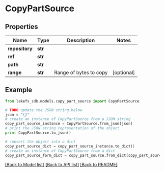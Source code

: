# CopyPartSource


## Properties

Name | Type | Description | Notes
------------ | ------------- | ------------- | -------------
**repository** | **str** |  | 
**ref** | **str** |  | 
**path** | **str** |  | 
**range** | **str** | Range of bytes to copy | [optional] 

## Example

```python
from lakefs_sdk.models.copy_part_source import CopyPartSource

# TODO update the JSON string below
json = "{}"
# create an instance of CopyPartSource from a JSON string
copy_part_source_instance = CopyPartSource.from_json(json)
# print the JSON string representation of the object
print CopyPartSource.to_json()

# convert the object into a dict
copy_part_source_dict = copy_part_source_instance.to_dict()
# create an instance of CopyPartSource from a dict
copy_part_source_form_dict = copy_part_source.from_dict(copy_part_source_dict)
```
[[Back to Model list]](../README.md#documentation-for-models) [[Back to API list]](../README.md#documentation-for-api-endpoints) [[Back to README]](../README.md)


